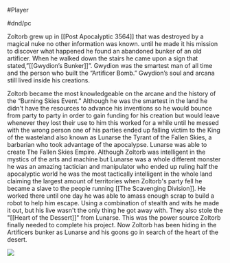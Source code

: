 #Player

#dnd/pc 


Zoltorb grew up in [[Post Apocalyptic 3564]] that was destroyed by a magical nuke no other information was known. until he made it his mission to discover what happened he found an abandoned bunker of an old artificer. When he walked down the stairs he came upon a sign that stated,”[[Gwydion’s Bunker]]”. Gwydion was the smartest man of all time and the person who built the “Artificer Bomb.” Gwydion’s soul and arcana still lived inside his creations. 

Zoltorb became the most knowledgeable on the arcane and the history of the  “Burning Skies Event.” Although he was the smartest in the land he didn't have the resources to advance his inventions so he would bounce from party to party in order to gain funding for his creation but would leave whenever they lost their use to him this worked for a while until he messed with the wrong person one of his parties ended up falling victim to the King of the wasteland also known as Lunarse the Tyrant of the Fallen Skies, a barbarian who took advantage of the apocalypse. Lunarse was able to create The Fallen Skies Empire. Although Zoltorb was intelligent in the mystics of the arts and machine but Lunarse was a whole different monster he was an amazing tactician and manipulator who ended up ruling half the apocalyptic world he was the most tactically intelligent in the whole land claiming the largest amount of territories when Zoltorb's party fell he became a slave to the people running [[The Scavenging Division]]. He worked there until one day he was able to amass enough scrap to build a robot to help him escape. Using a combination of stealth and wits he made it out, but his live wasn't the only thing he got away with. They also stole the "[[Heart of the Dessert]]" from Lunarse. This was the power source Zoltorb finally needed to complete his project. Now Zoltorb has been hiding in the Artificers bunker as Lunarse and his goons go in search of the heart of the desert.

![](https://cdn.discordapp.com/attachments/1043231796369838130/1044462113428611102/unknown.png)